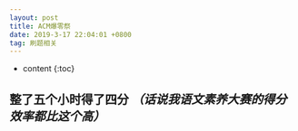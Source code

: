 ```yaml
---
layout: post
title: ACM爆零祭
date: 2019-3-17 22:04:01 +0800
tag: 刷题相关
---
```


* content
{:toc}

## 整了五个小时得了四分 *（话说我语文素养大赛的得分效率都比这个高）*